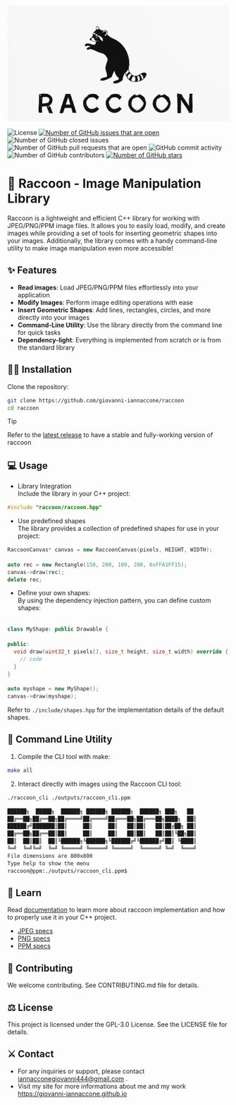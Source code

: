 <p align="center">
  <img src="assets/logo.png" alt="Logo">
</p>

![License](https://img.shields.io/github/license/giovanni-iannaccone/raccoon)
[![Number of GitHub issues that are open](https://img.shields.io/github/issues/giovanni-iannaccone/raccoon)](https://github.com/giovanni-iannaccone/raccoon/issues)
![Number of GitHub closed issues](https://img.shields.io/github/issues-closed/giovanni-iannaccone/raccoon)
![Number of GitHub pull requests that are open](https://img.shields.io/github/issues-pr-raw/giovanni-iannaccone/raccoon)
![GitHub commit activity](https://img.shields.io/github/commit-activity/m/giovanni-iannaccone/raccoon)
![Number of GitHub contributors](https://img.shields.io/github/contributors/giovanni-iannaccone/raccoon)
[![Number of GitHub stars](https://img.shields.io/github/stars/giovanni-iannaccone/raccoon)](https://github.com/giovanni-iannaccone/raccoon/stargazers)

# 🦝 Raccoon - Image Manipulation Library

Raccoon is a lightweight and efficient C++ library for working with JPEG/PNG/PPM image files. It allows you to easily load, modify, and create images while providing a set of tools for inserting geometric shapes into your images. 
Additionally, the library comes with a handy command-line utility to make image manipulation even more accessible!

## ✨ Features
- **Read images**: Load JPEG/PNG/PPM files effortlessly into your application
- **Modify Images**: Perform image editing operations with ease
- **Insert Geometric Shapes**: Add lines, rectangles, circles, and more directly into your images
- **Command-Line Utility**: Use the library directly from the command line for quick tasks
- **Dependency-light**: Everything is implemented from scratch or is from the standard library

## 👨‍💻 Installation
Clone the repository:
```bash
git clone https://github.com/giovanni-iannaccone/raccoon
cd raccoon
```
>[!TIP]
>Refer to the <a href="https://github.com/giovanni-iannaccone/raccoon/releases/latest">latest release</a> to have a stable and fully-working version of raccoon

## 💻 Usage 
- Library Integration <br/>
Include the library in your C++ project:
```c++
#include "raccoon/raccoon.hpp"
```

- Use predefined shapes <br/>
The library provides a collection of predefined shapes for use in your project:
```c++
RaccoonCanvas* canvas = new RaccoonCanvas(pixels, HEIGHT, WIDTH);

auto rec = new Rectangle(150, 200, 100, 200, 0xFFA1FF15);
canvas->draw(rec);
delete rec;
```

- Define your own shapes: <br/>
By using the dependency injection pattern, you can define custom shapes:
```c++

class MyShape: public Drawable {

public:
  void draw(uint32_t pixels[], size_t height, size_t width) override {
    // code
  }
}

auto myshape = new MyShape();
canvas->draw(myshape);
```

Refer to `./include/shapes.hpp` for the implementation details of the default shapes.

## 🧃 Command Line Utility
1. Compile the CLI tool with make:
```bash
make all
```

2. Interact directly with images using the Raccoon CLI tool:
```bash
./raccoon_cli ./outputs/raccoon_cli.ppm
```
```bash
██████╗  █████╗  ██████╗ ██████╗ ██████╗  ██████╗ ███╗   ██
██╔══██╗██╔══██╗██╔════╝██╔════╝██╔═══██╗██╔═══██╗████╗  ██║
██████╔╝███████║██║     ██║     ██║   ██║██║   ██║██╔██╗ ██║
██╔══██╗██╔══██║██║     ██║     ██║   ██║██║   ██║██║╚██╗██║
██║  ██║██║  ██║╚██████╗╚██████╗╚██████╔╝╚██████╔╝██║ ╚████║
╚═╝  ╚═╝╚═╝  ╚═╝ ╚═════╝ ╚═════╝ ╚═════╝  ╚═════╝ ╚═╝  ╚═══╝
File dimensions are 800x800
Type help to show the menu
raccoon@ppm:./outputs/raccoon_cli.ppm$
```

## 🔭 Learn
Read <a href="/docs/">documentation</a> to learn more about raccoon implementation and how to properly use it in your C++ project.

- <a href="https://jpeg.org/jpeg/index.html"> JPEG specs </a>
- <a href="https://www.rfc-editor.org/rfc/rfc2083.html"> PNG specs </a>
- <a href="https://netpbm.sourceforge.net/doc/ppm.html"> PPM specs </a>

## 🧩 Contributing
We welcome contributing. See CONTRIBUTING.md file for details.

## ⚖️ License
This project is licensed under the GPL-3.0 License. See the LICENSE file for details.

## ⚔️ Contact
- For any inquiries or support, please contact <a href="mailto:iannacconegiovanni444@gmail.com"> iannacconegiovanni444@gmail.com </a>.
- Visit my site for more informations about me and my work <a href="https://giovanni-iannaccone.github.io" target=”_blank” rel="noopener noreferrer"> https://giovanni-iannaccone.github.io </a>

